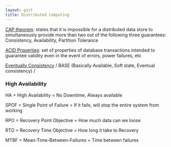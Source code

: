 ```yaml
---
layout: gist
title: Distributed Computing
---
```


[CAP theorem](https://en.wikipedia.org/wiki/CAP_theorem): states that it is impossible for a distributed data store to simultaneously provide more than two out of the following three guarantees: Consistency, Availability, Partition Tolerance

[ACID Properties](https://en.wikipedia.org/wiki/ACID_(computer_science)): set of properties of database transactions intended to guarantee validity even in the event of errors, power failures, etc

[Eventually Consistency](https://en.wikipedia.org/wiki/Eventual_consistency) / BASE (Basically Available, Soft state, Eventual consistency) / 

### High Availability

HA = High Availability = No Downtime, Always available

SPOF = Single Point of Failure = If it fails, will stop the entire system from working

RPO = Recovery Point Objective = How much data can we loose

RTO = Recovery Time Objective = How long it take to Recovery

MTBF = Mean-Time-Between-Failures = Time between failures
